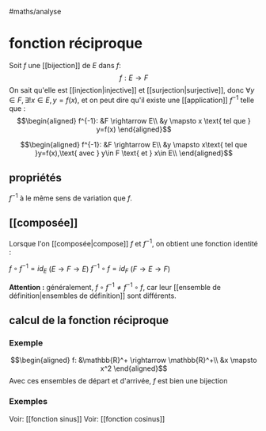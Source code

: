 #maths/analyse 
# fonction réciproque

Soit $f$ une [[bijection]] de $E$ dans $f$:
$$f: E \rightarrow F$$
On sait qu'elle est [[injection|injective]] et [[surjection|surjective]], donc $\forall y \in F, \exists!x \in E, y = f(x)$, et on peut dire qu'il existe une [[application]] $f^{-1}$ telle que :
$$\begin{aligned}
f^{-1}: &F \rightarrow E\\
        &y \mapsto x \text{ tel que } y=f(x)
\end{aligned}$$

$$\begin{aligned}
f^{-1}: &F \rightarrow E\\
   &y \mapsto x\text{ tel que }y=f(x),\text{ avec } y\in F \text{ et } x\in E\\
\end{aligned}$$

## propriétés
$f^{-1}$ à le même sens de variation que $f$.

## [[composée]]
Lorsque l'on [[composée|compose]] $f$ et $f^{-1}$, on obtient une fonction identité :

$f \circ f^{-1} = id_E$     $(E \rightarrow F \rightarrow E)$
$f^{-1}\circ f = id_F$     $(F \rightarrow E \rightarrow F)$

**Attention :** généralement, $f\circ f^{-1} \neq f^{-1}\circ f$, car leur [[ensemble de définition|ensembles de définition]] sont différents.

## calcul de la fonction réciproque

### Exemple
$$\begin{aligned}
f: &\mathbb{R}^+ \rightarrow \mathbb{R}^+\\
   &x \mapsto x^2
\end{aligned}$$
Avec ces ensembles de départ et d'arrivée, $f$ est bien une bijection

### Exemples
Voir: [[fonction sinus]]
Voir: [[fonction cosinus]]
